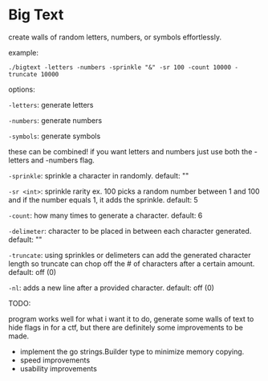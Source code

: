 # Big Text

create walls of random letters, numbers, or symbols effortlessly.

example:

`./bigtext -letters -numbers -sprinkle "&" -sr 100 -count 10000 -truncate 10000`

options:

`-letters`: generate letters

`-numbers`: generate numbers

`-symbols`: generate symbols

these can be combined! if you want letters and numbers just use both the -letters and -numbers flag.

`-sprinkle`: sprinkle a character in randomly. default: ""

`-sr <int>`: sprinkle rarity ex. 100 picks a random number between 1 and 100 and if the number equals 1, it adds the sprinkle. default: 5

`-count`: how many times to generate a character. default: 6

`-delimeter`: character to be placed in between each character generated. default: ""

`-truncate`: using sprinkles or delimeters can add the generated character length so truncate can chop off the # of characters after a certain amount. default: off (0)

`-nl`: adds a new line after a provided character. default: off (0)

TODO:

program works well for what i want it to do, generate some walls of text to hide flags in for a ctf, but there are definitely some improvements to be made.
- implement the go strings.Builder type to minimize memory copying.
- speed improvements
- usability improvements
